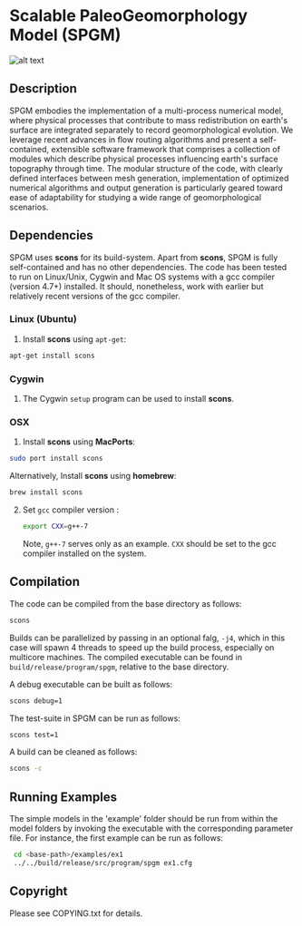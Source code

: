 # Scalable PaleoGeomorphology Model (SPGM)

![alt text](https://travis-ci.org/rh-downunder/spgm.svg?branch=master)

## Description
SPGM embodies the implementation of a multi-process numerical model, where physical
processes that contribute to mass redistribution on earth's surface are integrated separately to record geomorphological evolution. We leverage recent advances in flow routing algorithms and present a self-contained, extensible software framework that comprises a collection of modules which describe physical processes influencing earth's surface topography through time. The modular structure of the code, with clearly defined interfaces between mesh generation, implementation of optimized numerical algorithms and output generation is particularly geared toward ease of adaptability for studying a wide range of geomorphological scenarios.


## Dependencies 

SPGM uses **scons** for its build-system. Apart from **scons**, SPGM is fully self-contained and has no other dependencies. The code has been tested to run on Linux/Unix, Cygwin and Mac OS systems with a gcc compiler (version 4.7+) installed. It should, nonetheless, work with earlier but relatively recent versions of the gcc compiler.

### Linux (Ubuntu)
1. Install **scons** using ```apt-get```:
```sh
apt-get install scons
```

### Cygwin
1. The Cygwin ```setup``` program can be used to install **scons**.

### OSX
1. Install **scons** using **MacPorts**:
  ```sh
sudo port install scons
  ```
Alternatively, Install **scons** using **homebrew**:
  ```sh
brew install scons
  ```

2. Set ```gcc``` compiler version :
	```bash
	export CXX=g++-7
	```
	Note, ```g++-7``` serves only as an example. ```CXX``` should be set to the gcc compiler installed on the system.

## Compilation

The code can be compiled from the base directory as follows:
```sh
scons
```
Builds can be parallelized by passing in an optional falg, ```-j4```, which in this case will spawn 4 threads to speed up the build process, especially on multicore machines. The compiled executable can be found in ```build/release/program/spgm```, relative to the base directory.

A debug executable can be built as follows:
```sh
scons debug=1
```

The test-suite in SPGM can be run as follows:
```sh
scons test=1
```

A build can be cleaned as follows:
```sh
scons -c
```

## Running Examples
The simple models in the 'example' folder should be run from within the model folders by invoking the executable with the corresponding parameter file. For instance, the first example can be run as follows:

```sh
 cd <base-path>/examples/ex1
 ../../build/release/src/program/spgm ex1.cfg
```


## Copyright

Please see COPYING.txt for details.
